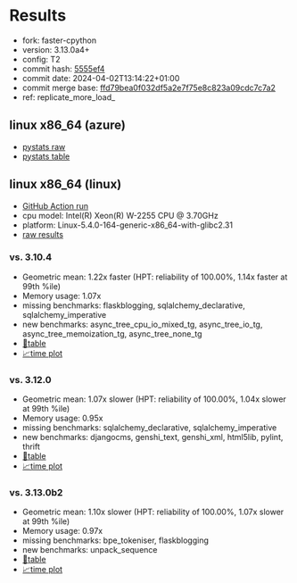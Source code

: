 # Results

- fork: faster-cpython
- version: 3.13.0a4+
- config: T2
- commit hash: [5555ef4](https://github.com/faster%2dcpython/cpython/commit/5555ef4)
- commit date: 2024-04-02T13:14:22+01:00
- commit merge base: [ffd79bea0f032df5a2e7f75e8c823a09cdc7c7a2](https://github.com/faster%2dcpython/cpython/commit/ffd79bea0f032df5a2e7f75e8c823a09cdc7c7a2)
- ref: replicate_more_load_

## linux x86_64 (azure)

- [pystats raw](bm-20240402-azure-x86_64-faster%252dcpython-replicate_more_load_-3.13.0a4%2B-5555ef4-pystats.json)
- [pystats table](bm-20240402-azure-x86_64-faster%252dcpython-replicate_more_load_-3.13.0a4%2B-5555ef4-pystats.md)

## linux x86_64 (linux)

- [GitHub Action run](https://github.com/faster-cpython/benchmarking/actions/runs/8524846452)
- cpu model: Intel(R) Xeon(R) W-2255 CPU @ 3.70GHz
- platform: Linux-5.4.0-164-generic-x86_64-with-glibc2.31
- [raw results](bm-20240402-linux-x86_64-faster%252dcpython-replicate_more_load_-3.13.0a4%2B-5555ef4.json)

### vs. 3.10.4

- Geometric mean: 1.22x faster (HPT: reliability of 100.00%, 1.14x faster at 99th %ile)
- Memory usage: 1.07x
- missing benchmarks: flaskblogging, sqlalchemy_declarative, sqlalchemy_imperative
- new benchmarks: async_tree_cpu_io_mixed_tg, async_tree_io_tg, async_tree_memoization_tg, async_tree_none_tg
- [📄table](bm-20240402-linux-x86_64-faster%252dcpython-replicate_more_load_-3.13.0a4%2B-5555ef4-vs-3.10.4.md)
- [📈time plot](bm-20240402-linux-x86_64-faster%252dcpython-replicate_more_load_-3.13.0a4%2B-5555ef4-vs-3.10.4.svg)

### vs. 3.12.0

- Geometric mean: 1.07x slower (HPT: reliability of 100.00%, 1.04x slower at 99th %ile)
- Memory usage: 0.95x
- missing benchmarks: sqlalchemy_declarative, sqlalchemy_imperative
- new benchmarks: djangocms, genshi_text, genshi_xml, html5lib, pylint, thrift
- [📄table](bm-20240402-linux-x86_64-faster%252dcpython-replicate_more_load_-3.13.0a4%2B-5555ef4-vs-3.12.0.md)
- [📈time plot](bm-20240402-linux-x86_64-faster%252dcpython-replicate_more_load_-3.13.0a4%2B-5555ef4-vs-3.12.0.svg)

### vs. 3.13.0b2

- Geometric mean: 1.10x slower (HPT: reliability of 100.00%, 1.07x slower at 99th %ile)
- Memory usage: 0.97x
- missing benchmarks: bpe_tokeniser, flaskblogging
- new benchmarks: unpack_sequence
- [📄table](bm-20240402-linux-x86_64-faster%252dcpython-replicate_more_load_-3.13.0a4%2B-5555ef4-vs-3.13.0b2.md)
- [📈time plot](bm-20240402-linux-x86_64-faster%252dcpython-replicate_more_load_-3.13.0a4%2B-5555ef4-vs-3.13.0b2.svg)

